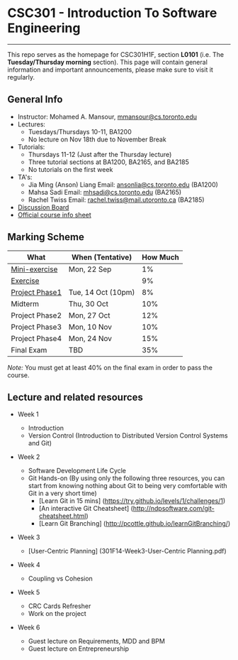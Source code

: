 # CSC301 - Introduction To Software Engineering #

----

This repo serves as the homepage for CSC301H1F, section **L0101** (i.e. The **Tuesday/Thursday morning** section).
This page will contain general information and important announcements, please make sure to visit it regularly.

## General Info ##

 * Instructor: Mohamed A. Mansour, mmansour@cs.toronto.edu
 * Lectures: 
   * Tuesdays/Thursdays 10-11, BA1200
   * No lecture on Nov 18th due to November Break
 * Tutorials:
   * Thursdays 11-12 (Just after the Thursday lecture)
   * Three tutorial sections at BA1200, BA2165, and BA2185
   * No tutorials on the first week
 * TA's: 
   * Jia Ming (Anson) Liang Email: ansonlia@cs.toronto.edu (BA1200)
   * Mahsa Sadi Email: mhsadi@cs.toronto.edu (BA2165)
   * Rachel Twiss Email: rachel.twiss@mail.utoronto.ca (BA2185)
 * [Discussion Board](http://piazza.com/utoronto.ca/fall2014/csc301/)
 * [Official course info sheet](301F14-CourseInfoSheet.pdf)


## Marking Scheme ##


What | When (Tentative) | How Much
--- | --- | ---
[Mini-exercise](https://github.com/csc301-fall2014/mini-exercise/tree/st-george-morning-section)  | Mon, 22 Sep | 1% | 1%
[Exercise](https://github.com/csc301-fall2014/CSC301H1F-L0101-Home/blob/master/exercise1.md) |  | 9%
[Project Phase1](https://github.com/csc301-fall2014/CSC301H1F-L0101-Home/blob/master/Phase1Handout.md) | Tue, 14 Oct (10pm)  | 8% 
Midterm        | Thu, 30 Oct | 10%
Project Phase2 | Mon, 27 Oct | 12%
Project Phase3 | Mon, 10 Nov | 10% 
Project Phase4 | Mon, 24 Nov | 15% 
Final Exam     | TBD         | 35%

*Note:* You must get at least 40% on the final exam in order to pass the course.

## Lecture and related resources ##
* Week 1
     * Introduction
     * Version Control (Introduction to Distributed Version Control Systems and Git)
   
* Week 2
   * Software Development Life Cycle  
   * Git Hands-on (By using only the following three resources, you can start from knowing nothing about Git to being very comfortable with Git in a very short time)
     * [Learn Git in 15 mins] (https://try.github.io/levels/1/challenges/1)
     * [An interactive Git Cheatsheet] (http://ndpsoftware.com/git-cheatsheet.html)
     * [Learn Git Branching] (http://pcottle.github.io/learnGitBranching/)
    
* Week 3
     * [User-Centric Planning] (301F14-Week3-User-Centric Planning.pdf)
* Week 4
     * Coupling vs Cohesion
* Week 5
     * CRC Cards Refresher
     * Work on the project
* Week 6
     * Guest lecture on Requirements, MDD and BPM
     * Guest lecture on Entrepreneurship
  
